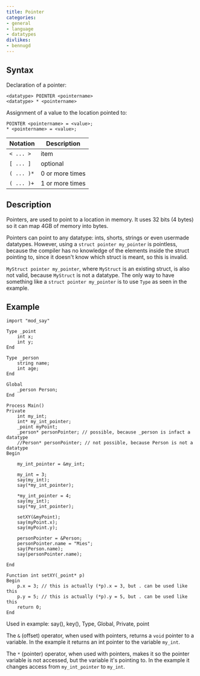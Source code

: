 ```yaml
---
title: Pointer
categories:
- general
- language
- datatypes
divlikes:
- bennugd
---
```


## Syntax

Declaration of a pointer:

```
<datatype> POINTER <pointername>
<datatype> * <pointername>
```

Assignment of a value to the location pointed to:

```
POINTER <pointername> = <value>;
* <pointername> = <value>;
```

| Notation | Description |
|---|---|
| `< ... >` | item |
| `[ ... ]` | optional |
| `( ... )*` | 0 or more times |
| `( ... )+` | 1 or more times |


## Description

Pointers, are used to point to a location in memory. It uses 32 bits (4 bytes) so it can map 4GB of memory into bytes.

Pointers can point to any datatype: ints, shorts, strings or even usermade datatypes. However, using a `struct pointer my_pointer` is pointless, because the compiler has no knowledge of the elements inside the struct pointing to, since it doesn't know which struct is meant, so this is invalid.

`MyStruct pointer my_pointer`, where `MyStruct` is an existing struct, is also not valid, because `MyStruct` is not a datatype. The only way to have something like a `struct pointer my_pointer` is to use `Type` as seen in the example.

## Example

```
import "mod_say"

Type _point
    int x;
    int y;
End

Type _person
    string name;
    int age;
End

Global
    _person Person;
End

Process Main()
Private
    int my_int;
    int* my_int_pointer;
    _point myPoint;
    _person* personPointer; // possible, because _person is infact a datatype
    //Person* personPointer; // not possible, because Person is not a datatype
Begin

    my_int_pointer = &my_int;

    my_int = 3;
    say(my_int);
    say(*my_int_pointer);

    *my_int_pointer = 4;
    say(my_int);
    say(*my_int_pointer);

    setXY(&myPoint);
    say(myPoint.x);
    say(myPoint.y);

    personPointer = &Person;
    personPointer.name = "Mies";
    say(Person.name);
    say(personPointer.name);

End

Function int setXY(_point* p)
Begin
    p.x = 3; // this is actually (*p).x = 3, but . can be used like this
    p.y = 5; // this is actually (*p).y = 5, but . can be used like this
    return 0;
End
```

Used in example: say(), key(), Type, Global, Private, point

The `&` (offset) operator, when used with pointers, returns a `void` pointer to a variable. In the example it returns an int pointer to the variable `my_int`.

The `*` (pointer) operator, when used with pointers, makes it so the pointer variable is not accessed, but the variable it's pointing to. In the example it changes access from `my_int_pointer` to `my_int`.
